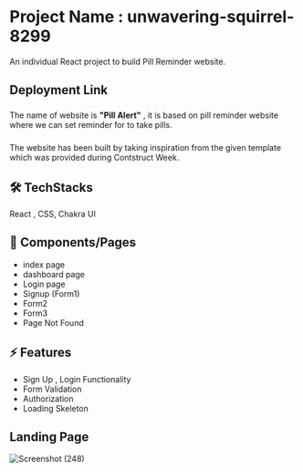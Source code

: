 # Project Name : unwavering-squirrel-8299
An individual React project to build Pill Reminder website.

## Deployment Link

###
The name of website is **"Pill Alert"** , it is based on pill reminder website where we can set reminder for to take pills.

###
The website has been built by taking inspiration from the given template which was provided during Contstruct Week.
###

## 🛠 TechStacks
React , CSS, Chakra UI

## 📄 Components/Pages

- index page
- dashboard page
- Login page
- Signup (Form1)
- Form2
- Form3
- Page Not Found


## ⚡ Features

- Sign Up , Login Functionality
- Form Validation
- Authorization
- Loading Skeleton

## Landing Page
![Screenshot (248)](https://github.com/shatrukumar47/unwavering-squirrel-8299/assets/123942835/fe649ac5-fbb9-4f01-a551-a99d0a14c9a9)


